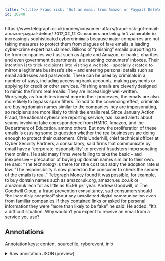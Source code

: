 ```yaml
---
title: "<title> Fraud risk: 'Got an email from Amazon or Paypal? Delete it'  </title>"
id: 10240
---
```


<title> Fraud risk: 'Got an email from Amazon or Paypal? Delete it'  </title>
<source> https://www.telegraph.co.uk/money/consumer-affairs/fraud-risk-got-email-amazon-paypal-delete/ </source>
<date> 2017_02_12 </date>
<text>
Consumers are being left vulnerable to increasingly sophisticated cybercriminals because major companies are not taking measures to protect them from plagues of fake emails, a leading cyber-crime expert has claimed.
Billions of “phishing” emails purporting to be from companies we trust such as Apple and Amazon, or banks, charities and even government departments, are reaching consumers’ inboxes.
Their intention is to trick recipients into visiting a website – specially created to mirror a legitimate business’s site – and entering personal details such as email addresses and passwords.
These can be used by criminals in a number of ways, including accessing bank accounts, making payments or applying for credit or other services.
Phishing emails are cleverly designed to mimic the firm’s real emails. They are increasingly well-written. Worryingly, as fraudsters invest more in their processes, the emails are also more likely to bypass spam filters.
To add to the convincing effect, criminals are buying domain names similar to the companies they are impersonating, so recipients are more likely to think the emails real.
Since January Action Fraud, the national cybercrime reporting service, has issued alerts about scams involving fake correspondence from HMRC, Amazon, and the Department of Education, among others.
But now the proliferation of these emails is causing some to question whether the real businesses are doing enough to protect their customers.
Chris Underhill, chief technical officer at Cyber Security Partners, a consultancy, said firms that communicate by email have a “corporate responsibility” to prevent fraudsters impersonating them online.
He said many firms were failing to take the basic – and inexpensive – precaution of buying up domain names similar to their own.
He said: “The technology is there for little cost but sadly the adoption rate is low.
“The responsibility is now placed on the consumer to check the sender of the emails is real.”
Telegraph Money found it was possible, for example, to buy domain names such as amazonuk.org, amazon.eu.co.uk or amazonuk.tech for as little as £5.99 per year.
Andrew Goodwill, of The Goodwill Group, a fraud-prevention consultancy, said consumers should “be incredibly sceptical” about any unsolicited digital communication even from familiar companies. If they contained links or asked for personal information they were “more than likely to be fake”, he said.
He added: “It’s a difficult situation. Why wouldn’t you expect to receive an email from a service you use?
</text>



## Annotations

Annotation keys: content, sourcefile, cyberevent, info

<details>
<summary>Raw annotation JSON (preview)</summary>

```json
{
  "content": "Consumers are being left vulnerable to increasingly sophisticated cybercriminals because major companies are not taking measures to protect them from plagues of fake emails, a leading cyber-crime expert has claimed. Billions of \u201cphishing\u201d emails purporting to be from companies we trust such as Apple and Amazon, or banks, charities and even government departments, are reaching consumers\u2019 inboxes. Their intention is to trick recipients into visiting a website \u2013 specially created to mirror a legitimate business\u2019s site \u2013 and entering personal details such as email addresses and passwords. These can be used by criminals in a number of ways, including accessing bank accounts, making payments or applying for credit or other services. Phishing emails are cleverly designed to mimic the firm\u2019s real emails. They are increasingly well-written. Worryingly, as fraudsters invest more in their processes, the emails are also more likely to bypass spam filters. To add to the convincing effect, criminals are buying domain names similar to the companies they are impersonating, so recipients are more likely to think the emails real. Since January Action Fraud, the national cybercrime reporting service, has issued alerts about scams involving fake correspondence from HMRC, Amazon, and the Department of Education, among others. But now the proliferation of these emails is causing some to question whether the real businesses are doing enough to protect their customers. Chris Underhill, chief technical officer at Cyber Security Partners, a consultancy, said firms that communicate by email have a \u201ccorporate responsibility\u201d to prevent fraudsters impersonating them online. He said many firms were failing to take the basic \u2013 and inexpensive \u2013 precaution of buying up domain names similar to their own. He said: \u201cThe technology is there for little cost but sadly the adoption rate is low. \u201cThe responsibility is now placed on the consumer to check the sender of the emails is real.\u201d Telegraph Money found it was possible, for example, to buy domain names such as amazonuk.org, amazon.eu.co.uk or amazonuk.tech for as little as \u00a35.99 per year. Andrew Goodwill, of The Goodwill Group, a fraud-prevention consultancy, said consumers should \u201cbe incredibly sceptical\u201d about any unsolicited digital communication even from familiar companies. If they contained links or asked for personal information they were \u201cmore than likely to be fake\u201d, he said. He added: \u201cIt\u2019s a difficult situation. Why wouldn\u2019t you expect to receive an email from a service you use?",
  "sourcefile": "10240.txt",
  "cyberevent": {
    "hopper": [
      {
        "index": 0,
        "relation": "Same",
        "events": [
          {
            "index": "E3",
            "type": "Attack",
            "realis": "Generic",
            "nugget": {
              "startOffset": 474,
              "index": "T11",
              "endOffset": 491,
              "text": "created to mirror"
            },
            "argument": [
              {
                "index": "T13",
                "text": "entering personal details",
                "endOffset": 552,
                "role": {
                  "type": "Purpose",
                  "subtype": "Publish data",
                  "confidence": 0.9323498606681824
                },
                "startOffset": 527,
                "type": "Purpose"
              },
              {
                "index": "T12",
                "text": "site",
                "endOffset": 520,
                "role": {
                  "type": "Trusted-Entity"
                },
                "startOffset": 516,
                "type": "Website"
              },
              {
                "index": "T21",
                "text": "legitimate business",
                "endOffset": 513,
                "role": {
                  "type": "Trust
```
</details>
